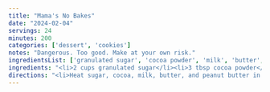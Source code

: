 ```yaml
---
title: "Mama's No Bakes"
date: "2024-02-04"
servings: 24
minutes: 200
categories: ['dessert', 'cookies']
notes: "Dangerous. Too good. Make at your own risk."
ingredientsList: ['granulated sugar', 'cocoa powder', 'milk', 'butter', 'peanut butter', 'vanilla extract', 'quick oats']
ingredients: "<li>2 cups granulated sugar</li><li>3 tbsp cocoa powder</li><li>1/2 cup milk</li><li>1/2 cup butter</li><li>1/2 cup peanut butter</li><li>1/4 tsp salt</li><li>1 tsp vanilla extract</li><li>3 cups quick oats</li>"
directions: "<li>Heat sugar, cocoa, milk, butter, and peanut butter in a saucepan until melted. Bring to a boil and boil for exactly 1 minute, then remove from heat.</li><li>Stir in vanilla and salt, then pour over oats in a large bowl.</li><li>Working quickly so the mixture doesn't dry out, scoop tablespoons onto a lined pan. Refrigerate for at least 2 hours before serving.</li>"
---
```


